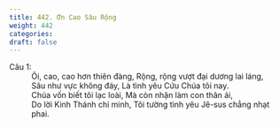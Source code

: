 ```yaml
---
title: 442. Ơn Cao Sâu Rộng
weight: 442
categories: 
draft: false
---
```

<dl><dt>Câu 1:</dt><dd data-verse="1">Ôi, cao, cao hơn thiên đàng, Rộng, rộng vượt đại dương lai láng, <br/>Sâu như vực không đáy, Là tình yêu Cứu Chúa tôi nay. <br/>Chúa vốn biết tôi lạc loài, Mà còn nhận làm con thân ái, <br/>Do lời Kinh Thánh chỉ minh, Tôi tường tình yêu Jê-sus chẳng nhạt phai. </dd></dl>